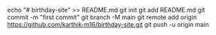 echo "# birthday-site" >> README.md
git init
git add README.md
git commit -m "first commit"
git branch -M main
git remote add origin https://github.com/karthik-m16/birthday-site.git
git push -u origin main
